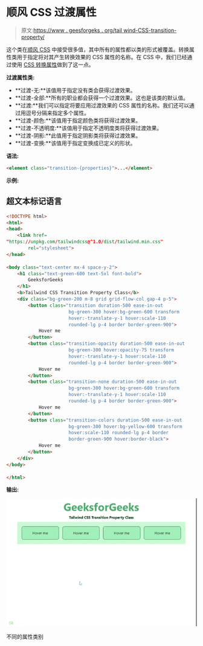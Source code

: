 # 顺风 CSS 过渡属性

> 原文:[https://www . geesforgeks . org/tail wind-CSS-transition-property/](https://www.geeksforgeeks.org/tailwind-css-transition-property/)

这个类在[顺风 CSS](https://www.geeksforgeeks.org/css-tailwind-introduction/) 中接受很多值，其中所有的属性都以类的形式被覆盖。转换属性类用于指定将对其产生转换效果的 CSS 属性的名称。在 CSS 中，我们已经通过使用 [CSS 转换属性](https://www.geeksforgeeks.org/css-transition-property-property/)做到了这一点。

**过渡属性类:**

*   **过渡-无:**该值用于指定没有类会获得过渡效果。
*   **过渡-全部:**所有的职业都会获得一个过渡效果。这也是该类的默认值。
*   **过渡:**我们可以指定将要应用过渡效果的 CSS 属性的名称。我们还可以通过用逗号分隔来指定多个属性。
*   **过渡-颜色:**该值用于指定颜色类将获得过渡效果。
*   **过渡-不透明度:**该值用于指定不透明度类将获得过渡效果。
*   **过渡-阴影:**此值用于指定阴影类将获得过渡效果。
*   **过渡-变换:**该值用于指定变换成已定义的形状。

**语法:**

```html
<element class="transition-{properties}">...</element>
```

**示例:**

## 超文本标记语言

```html
<!DOCTYPE html> 
<html>
<head> 
    <link href= 
"https://unpkg.com/tailwindcss@^1.0/dist/tailwind.min.css"
        rel="stylesheet"> 
</head> 

<body class="text-center mx-4 space-y-2"> 
    <h1 class="text-green-600 text-5xl font-bold"> 
        GeeksforGeeks 
    </h1> 
    <b>Tailwind CSS Transition Property Class</b> 
    <div class="bg-green-200 m-8 grid grid-flow-col gap-4 p-5"> 
        <button class="transition duration-500 ease-in-out 
                       bg-green-300 hover:bg-green-600 transform 
                       hover:-translate-y-1 hover:scale-110 
                       rounded-lg p-4 border border-green-900">
            Hover me
        </button>
        <button class="transition-opacity duration-500 ease-in-out 
                       bg-green-300 hover:opacity-75 transform 
                       hover:-translate-y-1 hover:scale-110 
                       rounded-lg p-4 border border-green-900">
            Hover me
        </button>
        <button class="transition-none duration-500 ease-in-out 
                       bg-green-300 hover:bg-green-600 transform 
                       hover:-translate-y-1 hover:scale-110 
                       rounded-lg p-4 border border-green-900">
            Hover me
        </button>
        <button class="transition-colors duration-500 ease-in-out 
                       bg-green-300 hover:bg-yellow-600 transform 
                       hover:scale-110 rounded-lg p-4 border 
                       border-green-900 hover:border-black">
            Hover me
        </button>
    </div> 
</body> 

</html> 
```

**输出:**

![](img/208aaa7be546fd818b982c78234c8ae3.png)

不同的属性类别